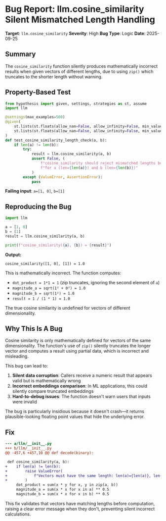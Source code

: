 # Bug Report: llm.cosine_similarity Silent Mismatched Length Handling

**Target**: `llm.cosine_similarity`
**Severity**: High
**Bug Type**: Logic
**Date**: 2025-09-25

## Summary

The `cosine_similarity` function silently produces mathematically incorrect results when given vectors of different lengths, due to using `zip()` which truncates to the shorter length without warning.

## Property-Based Test

```python
from hypothesis import given, settings, strategies as st, assume
import llm

@settings(max_examples=500)
@given(
    st.lists(st.floats(allow_nan=False, allow_infinity=False, min_value=-1e6, max_value=1e6), min_size=1, max_size=10),
    st.lists(st.floats(allow_nan=False, allow_infinity=False, min_value=-1e6, max_value=1e6), min_size=1, max_size=10)
)
def test_cosine_similarity_length_check(a, b):
    if len(a) != len(b):
        try:
            result = llm.cosine_similarity(a, b)
            assert False, (
                f"cosine_similarity should reject mismatched lengths but returned {result} "
                f"for a (len={len(a)}) and b (len={len(b)})"
            )
        except (ValueError, AssertionError):
            pass
```

**Failing input**: `a=[1, 0]`, `b=[1]`

## Reproducing the Bug

```python
import llm

a = [1, 0]
b = [1]
result = llm.cosine_similarity(a, b)

print(f"cosine_similarity({a}, {b}) = {result}")
```

**Output:**
```
cosine_similarity([1, 0], [1]) = 1.0
```

This is mathematically incorrect. The function computes:
- `dot_product = 1*1 = 1` (zip truncates, ignoring the second element of `a`)
- `magnitude_a = sqrt(1² + 0²) = 1.0`
- `magnitude_b = sqrt(1²) = 1.0`
- `result = 1 / (1 * 1) = 1.0`

The true cosine similarity is undefined for vectors of different dimensionality.

## Why This Is A Bug

Cosine similarity is only mathematically defined for vectors of the same dimensionality. The function's use of `zip()` silently truncates the longer vector and computes a result using partial data, which is incorrect and misleading.

This bug can lead to:
1. **Silent data corruption**: Callers receive a numeric result that appears valid but is mathematically wrong
2. **Incorrect embeddings comparison**: In ML applications, this could silently compare truncated embeddings
3. **Hard-to-debug issues**: The function doesn't warn users that inputs were invalid

The bug is particularly insidious because it doesn't crash—it returns plausible-looking floating point values that hide the underlying error.

## Fix

```diff
--- a/llm/__init__.py
+++ b/llm/__init__.py
@@ -457,6 +457,10 @@ def decode(binary):

 def cosine_similarity(a, b):
+    if len(a) != len(b):
+        raise ValueError(
+            f"Vectors must have the same length: len(a)={len(a)}, len(b)={len(b)}"
+        )
     dot_product = sum(x * y for x, y in zip(a, b))
     magnitude_a = sum(x * x for x in a) ** 0.5
     magnitude_b = sum(x * x for x in b) ** 0.5
```

This fix validates that vectors have matching lengths before computation, raising a clear error message when they don't, preventing silent incorrect calculations.
